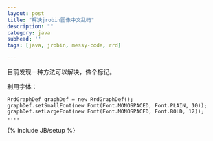 ```yaml
---
layout: post
title: "解决jrobin图像中文乱码"
description: ""
category: java
subhead: ''
tags: [java, jrobin, messy-code, rrd]

---
```


目前发现一种方法可以解决，做个标记。

利用字体：
  
    RrdGraphDef graphDef = new RrdGraphDef();  
    graphDef.setSmallFont(new Font(Font.MONOSPACED, Font.PLAIN, 10));  
    graphDef.setLargeFont(new Font(Font.MONOSPACED, Font.BOLD, 12));  
    ....  

{% include JB/setup %}